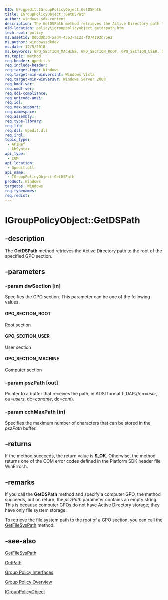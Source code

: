 ```yaml
---
UID: NF:gpedit.IGroupPolicyObject.GetDSPath
title: IGroupPolicyObject::GetDSPath
author: windows-sdk-content
description: The GetDSPath method retrieves the Active Directory path to the root of the specified GPO section.
old-location: policy\igrouppolicyobject_getdspath.htm
tech.root: policy
ms.assetid: 0d6d0b3d-5ad4-4363-a123-f074193b75e2
ms.author: windowssdkdev
ms.date: 12/5/2018
ms.keywords: GPO_SECTION_MACHINE, GPO_SECTION_ROOT, GPO_SECTION_USER, GetDSPath, GetDSPath method [Group Policy], GetDSPath method [Group Policy],IGroupPolicyObject interface, IGroupPolicyObject interface [Group Policy],GetDSPath method, IGroupPolicyObject.GetDSPath, IGroupPolicyObject::GetDSPath, _win32_igrouppolicyobject_getdspath, gpedit/IGroupPolicyObject::GetDSPath, policy.igrouppolicyobject_getdspath
ms.topic: method
req.header: gpedit.h
req.include-header: 
req.target-type: Windows
req.target-min-winverclnt: Windows Vista
req.target-min-winversvr: Windows Server 2008
req.kmdf-ver: 
req.umdf-ver: 
req.ddi-compliance: 
req.unicode-ansi: 
req.idl: 
req.max-support: 
req.namespace: 
req.assembly: 
req.type-library: 
req.lib: 
req.dll: Gpedit.dll
req.irql: 
topic_type:
 - APIRef
 - kbSyntax
api_type:
 - COM
api_location:
 - Gpedit.dll
api_name:
 - IGroupPolicyObject.GetDSPath
product: Windows
targetos: Windows
req.typenames: 
req.redist: 
---
```


# IGroupPolicyObject::GetDSPath


## -description


The
    <b>GetDSPath</b> method retrieves the Active Directory path to the root of the specified GPO section.


## -parameters




### -param dwSection [in]

Specifies the GPO section. This parameter can be one of the following values.



#### GPO_SECTION_ROOT

Root section



#### GPO_SECTION_USER

User section



#### GPO_SECTION_MACHINE

Computer section


### -param pszPath [out]

Pointer to a buffer that receives the path, in ADSI format (LDAP://cn=<i>user</i>, ou=<i>users</i>, dc=<i>coname</i>, dc=<i>com</i>).


### -param cchMaxPath [in]

Specifies the maximum number of characters that can be stored in the <i>pszPath</i> buffer.


## -returns



If the method succeeds, the return value is <b>S_OK</b>. Otherwise, the method returns one of the COM error codes defined in the Platform SDK header file WinError.h.




## -remarks



If you call the 
<b>GetDSPath</b> method and specify a computer GPO, the method succeeds, but on return, the <i>pszPath</i> parameter contains an empty string. This is because computer GPOs do not have Active Directory storage; they have only file system storage.

To retrieve the file system path to the root of a GPO section, you can call the 
<a href="https://msdn.microsoft.com/9f0837ff-31bb-4eaa-82e4-ef127f8e605a">GetFileSysPath</a> method.




## -see-also




<a href="https://msdn.microsoft.com/9f0837ff-31bb-4eaa-82e4-ef127f8e605a">GetFileSysPath</a>



<a href="https://msdn.microsoft.com/ecfecaa4-eb6e-4de6-a5fe-ecd0e9df886c">GetPath</a>



<a href="https://msdn.microsoft.com/dc15a69d-a44d-4731-a9e5-6165abd581c4">Group Policy
    Interfaces</a>



<a href="https://msdn.microsoft.com/1285ab5a-ea68-4c16-bc34-8ab2f3cfad35">Group Policy
    Overview</a>



<a href="https://msdn.microsoft.com/b3cd31a1-c238-4eb2-8164-9c4891e6227b">IGroupPolicyObject</a>
 

 

